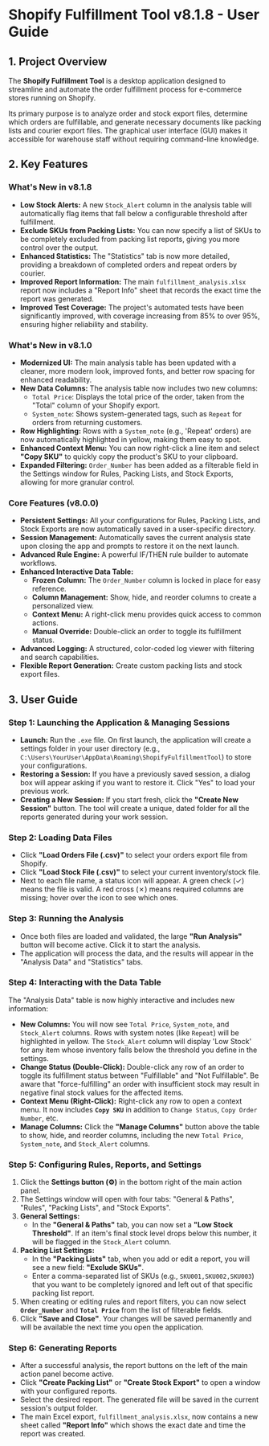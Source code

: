 # Shopify Fulfillment Tool v8.1.8 - User Guide

## 1. Project Overview

The **Shopify Fulfillment Tool** is a desktop application designed to streamline and automate the order fulfillment process for e-commerce stores running on Shopify.

Its primary purpose is to analyze order and stock export files, determine which orders are fulfillable, and generate necessary documents like packing lists and courier export files. The graphical user interface (GUI) makes it accessible for warehouse staff without requiring command-line knowledge.

## 2. Key Features

### What's New in v8.1.8

-   **Low Stock Alerts:** A new `Stock_Alert` column in the analysis table will automatically flag items that fall below a configurable threshold after fulfillment.
-   **Exclude SKUs from Packing Lists:** You can now specify a list of SKUs to be completely excluded from packing list reports, giving you more control over the output.
-   **Enhanced Statistics:** The "Statistics" tab is now more detailed, providing a breakdown of completed orders and repeat orders by courier.
-   **Improved Report Information:** The main `fulfillment_analysis.xlsx` report now includes a "Report Info" sheet that records the exact time the report was generated.
-   **Improved Test Coverage:** The project's automated tests have been significantly improved, with coverage increasing from 85% to over 95%, ensuring higher reliability and stability.

### What's New in v8.1.0

-   **Modernized UI:** The main analysis table has been updated with a cleaner, more modern look, improved fonts, and better row spacing for enhanced readability.
-   **New Data Columns:** The analysis table now includes two new columns:
    -   `Total Price`: Displays the total price of the order, taken from the "Total" column of your Shopify export.
    -   `System_note`: Shows system-generated tags, such as `Repeat` for orders from returning customers.
-   **Row Highlighting:** Rows with a `System_note` (e.g., 'Repeat' orders) are now automatically highlighted in yellow, making them easy to spot.
-   **Enhanced Context Menu:** You can now right-click a line item and select **"Copy SKU"** to quickly copy the product's SKU to your clipboard.
-   **Expanded Filtering:** `Order_Number` has been added as a filterable field in the Settings window for Rules, Packing Lists, and Stock Exports, allowing for more granular control.

### Core Features (v8.0.0)

-   **Persistent Settings:** All your configurations for Rules, Packing Lists, and Stock Exports are now automatically saved in a user-specific directory.
-   **Session Management:** Automatically saves the current analysis state upon closing the app and prompts to restore it on the next launch.
-   **Advanced Rule Engine:** A powerful IF/THEN rule builder to automate workflows.
-   **Enhanced Interactive Data Table:**
    -   **Frozen Column:** The `Order_Number` column is locked in place for easy reference.
    -   **Column Management:** Show, hide, and reorder columns to create a personalized view.
    -   **Context Menu:** A right-click menu provides quick access to common actions.
    -   **Manual Override:** Double-click an order to toggle its fulfillment status.
-   **Advanced Logging:** A structured, color-coded log viewer with filtering and search capabilities.
-   **Flexible Report Generation:** Create custom packing lists and stock export files.

## 3. User Guide

### Step 1: Launching the Application & Managing Sessions

-   **Launch:** Run the `.exe` file. On first launch, the application will create a settings folder in your user directory (e.g., `C:\Users\YourUser\AppData\Roaming\ShopifyFulfillmentTool`) to store your configurations.
-   **Restoring a Session:** If you have a previously saved session, a dialog box will appear asking if you want to restore it. Click "Yes" to load your previous work.
-   **Creating a New Session:** If you start fresh, click the **"Create New Session"** button. The tool will create a unique, dated folder for all the reports generated during your work session.

### Step 2: Loading Data Files

-   Click **"Load Orders File (.csv)"** to select your orders export file from Shopify.
-   Click **"Load Stock File (.csv)"** to select your current inventory/stock file.
-   Next to each file name, a status icon will appear. A green check (✓) means the file is valid. A red cross (✗) means required columns are missing; hover over the icon to see which ones.

### Step 3: Running the Analysis

-   Once both files are loaded and validated, the large **"Run Analysis"** button will become active. Click it to start the analysis.
-   The application will process the data, and the results will appear in the "Analysis Data" and "Statistics" tabs.

### Step 4: Interacting with the Data Table

The "Analysis Data" table is now highly interactive and includes new information:

-   **New Columns:** You will now see `Total Price`, `System_note`, and `Stock_Alert` columns. Rows with system notes (like `Repeat`) will be highlighted in yellow. The `Stock_Alert` column will display 'Low Stock' for any item whose inventory falls below the threshold you define in the settings.
-   **Change Status (Double-Click):** Double-click any row of an order to toggle its fulfillment status between "Fulfillable" and "Not Fulfillable". Be aware that "force-fulfilling" an order with insufficient stock may result in negative final stock values for the affected items.
-   **Context Menu (Right-Click):** Right-click any row to open a context menu. It now includes **`Copy SKU`** in addition to `Change Status`, `Copy Order Number`, etc.
-   **Manage Columns:** Click the **"Manage Columns"** button above the table to show, hide, and reorder columns, including the new `Total Price`, `System_note`, and `Stock_Alert` columns.

### Step 5: Configuring Rules, Reports, and Settings

1.  Click the **Settings button (⚙️)** in the bottom right of the main action panel.
2.  The Settings window will open with four tabs: "General & Paths", "Rules", "Packing Lists", and "Stock Exports".
3.  **General Settings:**
    -   In the **"General & Paths"** tab, you can now set a **"Low Stock Threshold"**. If an item's final stock level drops below this number, it will be flagged in the `Stock_Alert` column.
4.  **Packing List Settings:**
    -   In the **"Packing Lists"** tab, when you add or edit a report, you will see a new field: **"Exclude SKUs"**.
    -   Enter a comma-separated list of SKUs (e.g., `SKU001,SKU002,SKU003`) that you want to be completely ignored and left out of that specific packing list report.
5.  When creating or editing rules and report filters, you can now select **`Order_Number`** and **`Total Price`** from the list of filterable fields.
6.  Click **"Save and Close"**. Your changes will be saved permanently and will be available the next time you open the application.

### Step 6: Generating Reports

-   After a successful analysis, the report buttons on the left of the main action panel become active.
-   Click **"Create Packing List"** or **"Create Stock Export"** to open a window with your configured reports.
-   Select the desired report. The generated file will be saved in the current session's output folder.
-   The main Excel export, `fulfillment_analysis.xlsx`, now contains a new sheet called **"Report Info"** which shows the exact date and time the report was created.
